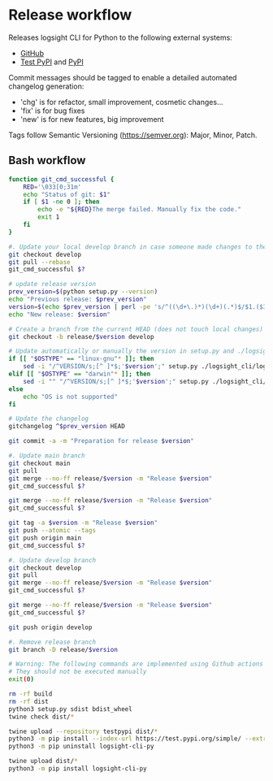 Release workflow
================

Releases logsight CLI for Python to the following external systems:

-   [GitHub](https://github.com/aiops/logsight-cli-py)
-   [Test PyPI](https://test.pypi.org/search/?q=%22logsight-cli-py%22&o=) and
    [PyPI](https://pypi.org/search/?q=%22logsight-cli-py%22&o=)

Commit messages should be tagged to enable a detailed automated
changelog generation:

-   \'chg\' is for refactor, small improvement, cosmetic changes\...
-   \'fix\' is for bug fixes
-   \'new\' is for new features, big improvement

Tags follow Semantic Versioning (<https://semver.org>): Major, Minor,
Patch.

Bash workflow
-------------

```bash
function git_cmd_successful {
    RED='\033[0;31m'
    echo "Status of git: $1"
    if [ $1 -ne 0 ]; then
        echo -e "${RED}The merge failed. Manually fix the code."
        exit 1  
    fi
} 

#. Update your local develop branch in case someone made changes to the remote develop branch
git checkout develop
git pull --rebase
git_cmd_successful $?

# update release version
prev_version=$(python setup.py --version)
echo "Previous release: $prev_version"
version=$(echo $prev_version | perl -pe 's/^((\d+\.)*)(\d+)(.*)$/$1.($3+1).$4/e')
echo "New release: $version"

# Create a branch from the current HEAD (does not touch local changes)
git checkout -b release/$version develop

# Update automatically or manually the version in setup.py and ./logsight_cli/logsight-cli.py
if [[ "$OSTYPE" == "linux-gnu"* ]]; then
    sed -i "/^VERSION/s;[^ ]*$;'$version';" setup.py ./logsight_cli/logsight_cli.py
elif [[ "$OSTYPE" == "darwin"* ]]; then
    sed -i "" "/^VERSION/s;[^ ]*$;'$version';" setup.py ./logsight_cli/logsight_cli.py
else
    echo "OS is not supported"
fi

# Update the changelog
gitchangelog ^$prev_version HEAD

git commit -a -m "Preparation for release $version"

#. Update main branch
git checkout main
git pull
git merge --no-ff release/$version -m "Release $version"
git_cmd_successful $?

git merge --no-ff release/$version -m "Release $version"
git_cmd_successful $?

git tag -a $version -m "Release $version"
git push --atomic --tags
git push origin main
git_cmd_successful $?

#. Update develop branch
git checkout develop
git pull
git merge --no-ff release/$version -m "Release $version"
git_cmd_successful $?

git merge --no-ff release/$version -m "Release $version"
git_cmd_successful $?

git push origin develop

#. Remove release branch
git branch -D release/$version

# Warning: The following commands are implemented using Github actions
# They should not be executed manually
exit(0)

rm -rf build
rm -rf dist
python3 setup.py sdist bdist_wheel
twine check dist/*

twine upload --repository testpypi dist/*
python3 -m pip install --index-url https://test.pypi.org/simple/ --extra-index-url https://pypi.org/simple/ logsight-cli-py
python3 -m pip uninstall logsight-cli-py

twine upload dist/*
python3 -m pip install logsight-cli-py
```
